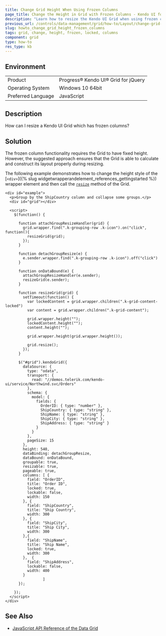 ```yaml
---
title: Change Grid Height When Using Frozen Columns
page_title: Change the Height in Grid with Frozen Columns - Kendo UI for jQuery Data Grid
description: "Learn how to resize the Kendo UI Grid when using frozen columns."
previous_url: /controls/data-management/grid/how-to/Layout/change-grid-height-when-using-frozen-columns
slug: howto_change_grid_height_frozen_columns
tags: grid, change, height, frozen, locked, columns
component: grid
type: how-to
res_type: kb
---
```


## Environment

<table>
 <tr>
  <td>Product</td>
  <td>Progress® Kendo UI® Grid for jQuery</td>
 </tr>
 <tr>
  <td>Operating System</td>
  <td>Windows 10 64bit</td>
 </tr>
 <tr>
  <td>Preferred Language</td>
  <td>JavaScript</td>
 </tr>
</table>

## Description

How can I resize a Kendo UI Grid which has frozen columns?

## Solution

The frozen column functionality requires the Grid to have fixed height. However, the suggested approach ensures that the Grid is able to calculate and construct its layout properly during resizing.

The following example demonstrates how to change the height style of the [`<div>`]({% slug widgetwrapperandelement_references_gettingstarted %}) wrapper element and then call the [`resize`](/api/javascript/kendo/methods/resize) method of the Grid.

```dojo
<div id="example">
  <p>Group by the ShipCountry column and collapse some groups.</p>
  <div id="grid"></div>

  <script>
    $(function() {

      function attachGroupResizeHandler(grid) {
        grid.wrapper.find(".k-grouping-row .k-icon").on("click", function(){
          resizeGrid(grid);
        });
      }

      function detachGroupResize(e) {
        e.sender.wrapper.find(".k-grouping-row .k-icon").off("click")
      }

      function onDataBound(e) {
        attachGroupResizeHandler(e.sender);
        resizeGrid(e.sender);
      }

      function resizeGrid(grid) {
        setTimeout(function() {
          var lockedContent = grid.wrapper.children(".k-grid-content-locked")
          var content = grid.wrapper.children(".k-grid-content");

          grid.wrapper.height("");
          lockedContent.height("");
          content.height("");

          grid.wrapper.height(grid.wrapper.height());

          grid.resize();
        });
      }

      $("#grid").kendoGrid({
        dataSource: {
          type: "odata",
          transport: {
            read: "//demos.telerik.com/kendo-ui/service/Northwind.svc/Orders"
          },
          schema: {
            model: {
              fields: {
                OrderID: { type: "number" },
                ShipCountry: { type: "string" },
                ShipName: { type: "string" },
                ShipCity: { type: "string" },
                ShipAddress: { type: "string" }
              }
            }
          },
          pageSize: 15
        },
        height: 540,
        dataBinding: detachGroupResize,
        dataBound: onDataBound,
        groupable: true,
        resizable: true,
        pageable: true,
        columns: [ {
          field: "OrderID",
          title: "Order ID",
          locked: true,
          lockable: false,
          width: 150
        }, {
          field: "ShipCountry",
          title: "Ship Country",
          width: 300
        }, {
          field: "ShipCity",
          title: "Ship City",
          width: 300
        },{
          field: "ShipName",
          title: "Ship Name",
          locked: true,
          width: 300
        },  {
          field: "ShipAddress",
          lockable: false,
          width: 400
        }
                 ]
      });

    });
  </script>
</div>
```

## See Also

* [JavaScript API Reference of the Data Grid](/api/javascript/ui/grid)
